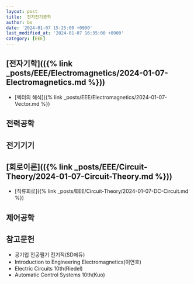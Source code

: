 ```yaml
---
layout: post
title:  전자전기공학
author: bs
date: '2024-01-07 15:25:00 +0900'
last_modified_at: '2024-01-07 16:35:00 +0900'
category: [EEE]
---
```


## [전자기학](({% link _posts/EEE/Electromagnetics/2024-01-07-Electromagnetics.md %}))
- [벡터의 해석]({% link _posts/EEE/Electromagnetics/2024-01-07-Vector.md %})

## 전력공학

## 전기기기

## [회로이론](({% link _posts/EEE/Circuit-Theory/2024-01-07-Circuit-Theory.md %}))
- [직류회로]({% link _posts/EEE/Circuit-Theory/2024-01-07-DC-Circuit.md %})

## 제어공학

## 참고문헌
- 공기업 전공필기 전기직(SD에듀)
- Introduction to Engineering Electromagnetics(이연호)
- Electric Circuits 10th(Riedel)
- Automatic Control Systems 10th(Kuo)